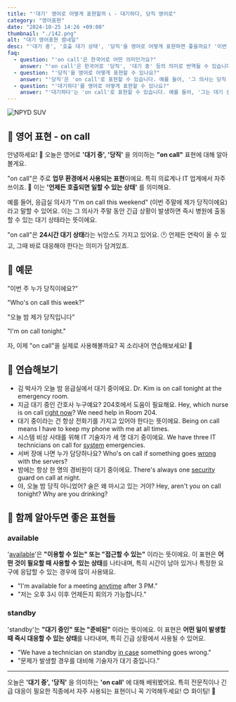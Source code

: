 ```yaml
---
title: "'대기' 영어로 어떻게 표현할까 📞 - 대기하다, 당직 영어로"
category: "영어표현"
date: "2024-10-25 14:26 +09:00"
thumbnail: "./142.png"
alt: "대기 영어표현 썸네일"
desc: "'대기 중', '호출 대기 상태', '당직'을 영어로 어떻게 표현하면 좋을까요? '이번 주 누가 당직이에요?', '오늘 밤 제가 당직입니다' 등을 영어로 표현하는 법을 배워봅시다. 다양한 예문을 통해서 연습하고 본인의 표현으로 만들어 보세요."
faq:
  - question: "'on call'은 한국어로 어떤 의미인가요?"
    answer: "'on call'은 한국어로 '당직', '대기 중' 등의 의미로 번역될 수 있습니다. 주로 직장이나 의료 분야에서 사용되며, 필요한 경우 즉시 대응할 준비가 되어 있는 상태를 나타냅니다."
  - question: "'당직'을 영어로 어떻게 표현할 수 있나요?"
    answer: "'당직'은 'on call'로 표현할 수 있습니다. 예를 들어, '그 의사는 당직 중입니다.'는 'The doctor is on call'로 말할 수 있습니다."
  - question: "'대기하다'를 영어로 어떻게 표현할 수 있나요?"
    answer: "'대기하다'는 'on call'로 표현할 수 있습니다. 예를 들어, '그는 대기 상태입니다'는 'He is on call'로 말할 수 있습니다."
---
```


![NPYD SUV](./142-1.jpg)

## 🌟 영어 표현 - on call

안녕하세요! 👋 오늘은 영어로 **'대기 중', '당직'** 을 의미하는 **"on call"** 표현에 대해 알아볼게요.

"on call"은 주로 **업무 환경에서 사용되는 표현**이에요. 특히 의료계나 IT 업계에서 자주 쓰이죠. 🏥 이는 **'언제든 호출되면 일할 수 있는 상태'** 를 의미해요.

예를 들어, 응급실 의사가 "I'm on call this weekend" (이번 주말에 제가 당직이에요)라고 말할 수 있어요. 이는 그 의사가 주말 동안 긴급 상황이 발생하면 즉시 병원에 출동할 수 있는 대기 상태라는 뜻이에요.

"on call"은 **24시간 대기 상태**라는 뉘앙스도 가지고 있어요. 🕐 언제든 연락이 올 수 있고, 그때 바로 대응해야 한다는 의미가 담겨있죠.

## 📖 예문

"이번 주 누가 당직이에요?"

"Who's on call this week?"

"오늘 밤 제가 당직입니다"

"I'm on call tonight."

자, 이제 "on call"을 실제로 사용해볼까요? 꼭 소리내어 연습해보세요! 🎯

## 💬 연습해보기

<ul data-interactive-list>
  <li data-interactive-item>
    <span data-toggler>김 박사가 오늘 밤 응급실에서 대기 중이에요.</span>
    <span data-answer>Dr. Kim is on call tonight at the emergency room.</span>
  </li>
  <li data-interactive-item>
    <span data-toggler>지금 대기 중인 간호사 누구예요? 204호에서 도움이 필요해요.</span>
    <span data-answer>Hey, which nurse is on call <a href="/blog/in-english/525.right-now/">right now</a>? We need help in Room 204.</span>
  </li>
  <li data-interactive-item>
    <span data-toggler>대기 중이라는 건 항상 전화기를 가지고 있어야 한다는 뜻이에요.</span>
    <span data-answer>Being on call means I have to keep my phone with me at all times.</span>
  </li>
  <li data-interactive-item>
    <span data-toggler>시스템 비상 사태를 위해 IT 기술자가 세 명 대기 중이에요.</span>
    <span data-answer>We have three IT technicians on call for <a href="/blog/in-english/432.system/">system</a> emergencies.</span>
  </li>
  <li data-interactive-item>
    <span data-toggler>서버 장애 나면 누가 담당하나요?</span>
    <span data-answer>Who's on call if something goes <a href="/blog/in-english/316.wrong/">wrong</a> with the servers?</span>
  </li>
  <li data-interactive-item>
    <span data-toggler>밤에는 항상 한 명의 경비원이 대기 중이에요.</span>
    <span data-answer>There's always one <a href="/blog/in-english/554.security/">security</a> guard on call at night.</span>
  </li>
  <li data-interactive-item>
    <span data-toggler>야, 오늘 밤 당직 아니었어? 술은 왜 마시고 있는 거야?</span>
    <span data-answer>Hey, aren't you on call tonight? Why are you drinking?</span>
  </li>
</ul>

## 🤝 함께 알아두면 좋은 표현들

### available

'[available](/blog/in-english/188.available/)'은 **"이용할 수 있는" 또는 "접근할 수 있는"** 이라는 뜻이에요. 이 표현은 **어떤 것이 필요할 때 사용할 수 있는 상태**를 나타내며, 특히 시간이 남아 있거나 특정한 요구에 응답할 수 있는 경우에 많이 사용돼요.

- "I'm available for a meeting <a href="/blog/in-english/153.anytime/">anytime</a> after 3 PM."
- "저는 오후 3시 이후 언제든지 회의가 가능합니다."

### standby

'standby'는 **"대기 중인" 또는 "준비된"** 이라는 뜻이에요. 이 표현은 **어떤 일이 발생할 때 즉시 대응할 수 있는 상태**를 나타내며, 특히 긴급 상황에서 사용될 수 있어요.

- "We have a technician on standby [in case](/blog/in-english/253.in-case/) something goes wrong."
- "문제가 발생할 경우를 대비해 기술자가 대기 중입니다."

---

오늘은 **'대기 중', '당직'** 을 의미하는 **'on call'** 에 대해 배워봤어요. 특히 전문직이나 긴급 대응이 필요한 직종에서 자주 사용되는 표현이니 꼭 기억해두세요! 😊 화이팅! 💪
